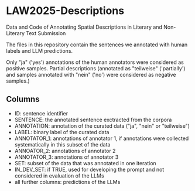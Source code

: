 # LAW2025-Descriptions
Data and Code of Annotating Spatial Descriptions in Literary and Non-Literary Text Submission

The files in this repository contain the sentences we annotated with human labels and LLM predictions. 

Only "ja" ('yes') annotations of the human annotators were considered as positive samples. Partial descriptions (annotated as "teilweise" ('partially') and samples annotated with "nein" ('no') were considered as negative samples.)

## Columns
- ID: sentence identifier
- SENTENCE: the annotated sentence exctracted from the corpora
- ANNOTATION: annotation of the curated data ("ja", "nein" or "teilweise")
- LABEL: binary label of the curated data
- ANNOTATOR_1: annotations of annotator 1, if annotations were collected systematically in this subset of the data
- ANNOATOR_2: annotations of annotator 2
- ANNOTATOR_3: annotations of annotator 3
- SET: subset of the data that was annotated in one iteration
- IN_DEV_SET: if TRUE, used for developing the prompt and not considered in evaluation of the LLMs
- all further columns: predictions of the LLMs
